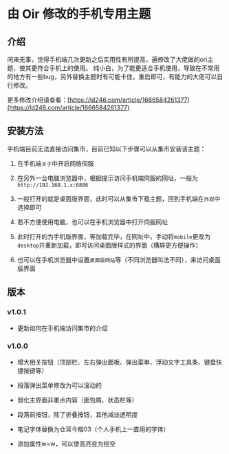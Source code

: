 # 由 Oir 修改的手机专用主题

## 介绍

闲来无事，觉得手机端几次更新之后实用性有所提高，遍修改了大佬做的ori主题，使其更符合手机上的使用。
纯小白，为了能更适合手机使用，导致在不常用的地方有一些bug，另外替换主题时有可能卡住，重启即可，有能力的大佬可以自行修改。

更多修改介绍请查看：[https://ld246.com/article/1666584261377](https://ld246.com/article/1666584261377)


## 安装方法

手机端目前无法直接访问集市，目前已知以下步骤可以从集市安装该主题：

1. 在手机端`关于`中开启网络伺服

2. 在另外一台电脑浏览器中，根据提示访问手机端伺服的网址，一般为`http://192.168.1.x:6806`

3. 一般打开的就是桌面版界面，此时可以从集市下载主题，回到手机端在`外观`中选择即可

4. 若不方便使用电脑，也可以在手机浏览器中打开伺服网址

5. 此时打开的为手机版界面，等加载完毕，在网址中，手动将`mobile`更改为`desktop`并重新加载，即可访问桌面版样式的界面（横屏更方便操作）

6. 也可以在手机浏览器中设置`桌面版网站`等（不同浏览器叫法不同），来访问桌面版界面

## 版本

### v1.0.1

- 更新如何在手机端访问集市的介绍


### v1.0.0

- 增大相关按钮（顶部栏、左右弹出面板、弹出菜单、浮动文字工具条、键盘快捷按键等）

- 段落弹出菜单修改为可以滚动的

- 弱化主界面非重点内容（面包屑、状态栏等）

- 段落前按钮，除了折叠按钮，其他减淡透明度

- 笔记字体替换为仓耳今楷03（个人手机上一直用的字体）

- 添加属性w=w，可以使高亮变为挖空
